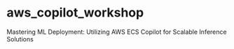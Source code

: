 # aws_copilot_workshop
Mastering ML Deployment: Utilizing AWS ECS Copilot for Scalable Inference Solutions
